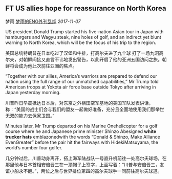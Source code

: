 ## FT US allies hope for reassurance on North Korea

梦雨 [梦雨的ENG外刊乱炖](javascript:void(0);) *2017-11-07*



US president Donald Trump started his five-nation Asian tour in Japan with hamburgers and Wagyu steak, nine holes of golf, and an indirect yet blunt warning to North Korea, which will be the focus of his trip to the region.



美国总统特朗普在日本吃过了汉堡和牛排，打高尔夫进了九个球 打了一场九洞高尔夫，对朝鲜间接又直言不讳地发出警告，以此开启了他的亚洲五国访问之旅。朝鲜将会成为他此次前往亚洲的焦点。



“Together with our allies, America’s warriors are prepared to defend our nation using the full range of our unmatched capabilities,” Mr Trump told American troops at Yokota air force base outside Tokyo after arriving in Japan yesterday morning.



川普昨日早晨抵达日本后，对东京之外横田空军基地的美国军队发表讲话，称：“美国的战士们会与我们的盟友一起做好准备，充分且全面地使用我们那举世无双的能力去保家卫国。”



Minutes later, Mr Trump departed on his Marine Onehelicopter for a golf course where he and Japanese prime minister Shinzo Abesigned **white trucker hats** emblazonedwith the words “Donald & Shinzo, Make Alliance EvenGreater” before the pair hit the fairways with HidekiMatsuyama, the world’s number four golfer.



几分钟过后，川普动身离开，搭上海军陆战队一号直升机前往一处高尔夫球场，在那里他与日本首相安倍晋三在一顶帽子上签字，上面写着：“川普与安倍晋三，友谊小船永不翻。”，两位之后与世界排位第四的高尔夫球手一同前往高尔夫球道。









